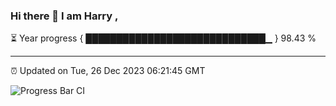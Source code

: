 ### Hi there 👋 I am Harry , 

⏳ Year progress { █████████████████████████████▁ } 98.43 %

---

⏰ Updated on Tue, 26 Dec 2023 06:21:45 GMT

![Progress Bar CI](https://github.com/duykhang68/duykhang68/workflows/Progress%20Bar%20CI/badge.svg)
